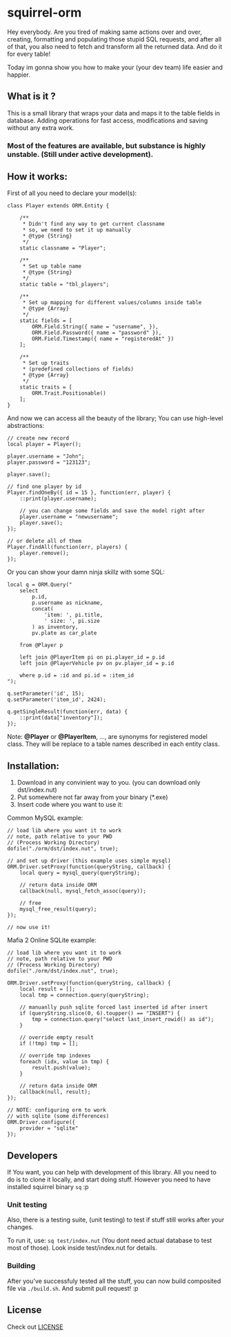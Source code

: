 # squirrel-orm

Hey everybody. Are you tired of making same actions over and over, creating, formatting and populating those stupid SQL requests, and after all of that, you also need to fetch and transform all the returned data. And do it for every table! 

Today im gonna show you how to make your (your dev team) life easier and happier.

## What is it ?
This is a small library that wraps your data and maps it to the table fields in database. Adding operations for fast access, modifications and saving without any extra work.

### Most of the features are available, but substance is highly unstable. (Still under active development). 

## How it works:

First of all you need to declare your model(s):

```squirrel
class Player extends ORM.Entity {
    
    /**
     * Didn't find any way to get current classname
     * so, we need to set it up manually
     * @type {String}
     */
    static classname = "Player";

    /**
     * Set up table name
     * @type {String}
     */
    static table = "tbl_players";

    /**
     * Set up mapping for different values/columns inside table
     * @type {Array}
     */
    static fields = [
        ORM.Field.String({ name = "username", }),
        ORM.Field.Password({ name = "password" }),
        ORM.Field.Timestamp({ name = "registeredAt" })
    ];

    /**
     * Set up traits
     * (predefined collections of fields)
     * @type {Array}
     */
    static traits = [
        ORM.Trait.Positionable()
    ];
}
```

And now we can access all the beauty of the library; You can use high-level abstractions:

```squirrel
// create new record
local player = Player();

player.username = "John";
player.password = "123123";

player.save();

// find one player by id
Player.findOneBy({ id = 15 }, function(err, player) {
	::print(player.username);
	
	// you can change some fields and save the model right after
	player.username = "newusername";
	player.save();
});

// or delete all of them
Player.findAll(function(err, players) {
	player.remove();
});
```

Or you can show your damn ninja skillz with some SQL:

```squirrel
local q = ORM.Query("
	select 
		p.id,
		p.username as nickname,
		concat(
			'item: ', pi.title,
			' size: ', pi.size
		) as inventory,
		pv.plate as car_plate
		
	from @Player p
	
	left join @PlayerItem pi on pi.player_id = p.id
	left join @PlayerVehicle pv on pv.player_id = p.id
	
	where p.id = :id and pi.id = :item_id
");

q.setParameter('id', 15);
q.setParameter('item_id', 2424);

q.getSingleResult(function(err, data) {
	::print(data["inventory"]);
});
```
Note: **@Player** or **@PlayerItem**, ..., are synonyms for registered model class. They will be replace to a table names described in each entity class.

## Installation:

1. Download in any convinient way to you. (you can download only dst/index.nut)
2. Put somewhere not far away from your binary (*.exe)
3. Insert code where you want to use it:

Common MySQL example:

```squirrel
// load lib where you want it to work
// note, path relative to your PWD
// (Process Working Directory)
dofile("./orm/dst/index.nut", true);

// and set up driver (this example uses simple mysql)
ORM.Driver.setProxy(function(queryString, callback) {
    local query = mysql_query(queryString);
    
    // return data inside ORM
    callback(null, mysql_fetch_assoc(query));
    
    // free
    mysql_free_result(query);
});

// now use it!
```

Mafia 2 Online SQLite example:
```squirrel
// load lib where you want it to work
// note, path relative to your PWD
// (Process Working Directory)
dofile("./orm/dst/index.nut", true);

ORM.Driver.setProxy(function(queryString, callback) {
    local result = [];
    local tmp = connection.query(queryString);

    // manuanlly push sqlite forced last inserted id after insert
    if (queryString.slice(0, 6).toupper() == "INSERT") {
        tmp = connection.query("select last_insert_rowid() as id");
    }

    // override empty result
    if (!tmp) tmp = [];

    // override tmp indexes
    foreach (idx, value in tmp) {
        result.push(value);
    }

    // return data inside ORM
    callback(null, result);
});

// NOTE: configuring orm to work
// with sqlite (some differences)
ORM.Driver.configure({
    provider = "sqlite"
});
```

## Developers
If You want, you can help with development of this library. All you need to do is to clone it locally, and start doing stuff. However you need to have installed squirrel binary `sq` :p

### Unit testing
Also, there is a testing suite, (unit testing) to test if stuff still works after your changes. 

To run it, use: `sq test/index.nut`
(You dont need actual database to test most of those). Look inside test/index.nut for details.

### Building
After you've successfuly tested all the stuff, you can now build composited file via `./build.sh`.
And submit pull request! :p

## License
Check out [LICENSE](LICENSE)
